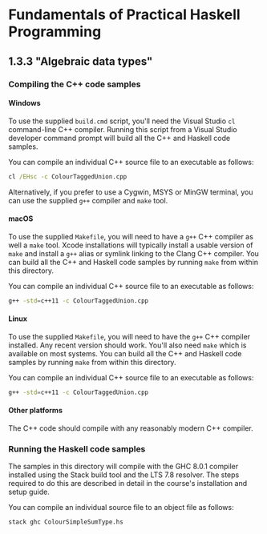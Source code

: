 # Fundamentals of Practical Haskell Programming

## 1.3.3 "Algebraic data types"

### Compiling the C++ code samples

#### Windows

To use the supplied `build.cmd` script, you'll need the Visual Studio `cl` command-line C++ compiler. Running this script from a Visual Studio developer command prompt will build all the C++ and Haskell code samples.

You can compile an individual C++ source file to an executable as follows:

```cmd
cl /EHsc -c ColourTaggedUnion.cpp
```

Alternatively, if you prefer to use a Cygwin, MSYS or MinGW terminal, you can use the supplied `g++` compiler and `make` tool.

#### macOS

To use the supplied `Makefile`, you will need to have a `g++` C++ compiler as well a `make` tool. Xcode installations will typically install a usable version of `make` and install a `g++` alias or symlink linking to the Clang C++ compiler. You can build all the C++ and Haskell code samples by running `make` from within this directory.

You can compile an individual C++ source file to an executable as follows:

```bash
g++ -std=c++11 -c ColourTaggedUnion.cpp
```

#### Linux

To use the supplied `Makefile`, you will need to have the `g++` C++ compiler installed. Any recent version should work. You'll also need `make` which is available on most systems. You can build all the C++ and Haskell code samples by running `make` from within this directory.

You can compile an individual C++ source file to an executable as follows:

```bash
g++ -std=c++11 -c ColourTaggedUnion.cpp
```

#### Other platforms

The C++ code should compile with any reasonably modern C++ compiler.

### Running the Haskell code samples

The samples in this directory will compile with the GHC 8.0.1 compiler installed using the Stack build tool and the LTS 7.8 resolver. The steps required to do this are described in detail in the course's installation and setup guide.

You can compile an individual source file to an object file as follows:

```bash
stack ghc ColourSimpleSumType.hs
```
